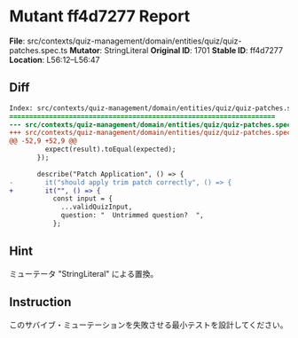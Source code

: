 # Mutant ff4d7277 Report

**File**: src/contexts/quiz-management/domain/entities/quiz/quiz-patches.spec.ts
**Mutator**: StringLiteral
**Original ID**: 1701
**Stable ID**: ff4d7277
**Location**: L56:12–L56:47

## Diff

```diff
Index: src/contexts/quiz-management/domain/entities/quiz/quiz-patches.spec.ts
===================================================================
--- src/contexts/quiz-management/domain/entities/quiz/quiz-patches.spec.ts	original
+++ src/contexts/quiz-management/domain/entities/quiz/quiz-patches.spec.ts	mutated #1701
@@ -52,9 +52,9 @@
         expect(result).toEqual(expected);
       });
 
       describe("Patch Application", () => {
-        it("should apply trim patch correctly", () => {
+        it("", () => {
           const input = {
             ...validQuizInput,
             question: "  Untrimmed question?  ",
           };
```

## Hint

ミューテータ "StringLiteral" による置換。

## Instruction

このサバイブ・ミューテーションを失敗させる最小テストを設計してください。
